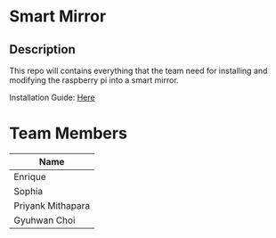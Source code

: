 # Smart Mirror
## Description
This repo will contains everything that the team need for installing and modifying the raspberry pi into a smart mirror.

Installation Guide: [Here](how-to.md)
# Team Members
| Name |
| --- | 
| Enrique |
| Sophia|
| Priyank Mithapara |
| Gyuhwan Choi |
